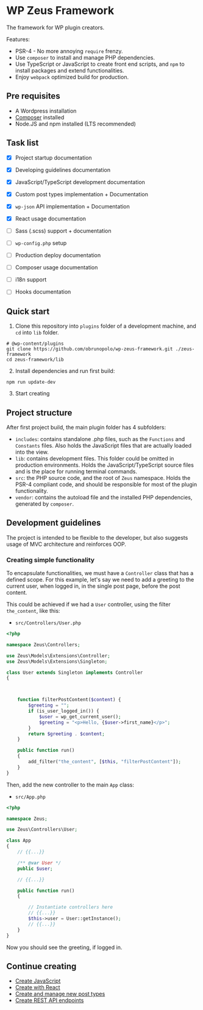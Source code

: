 
# WP Zeus Framework

The framework for WP plugin creators.

Features:

 * PSR-4 - No more annoying `require` frenzy.
 * Use `composer` to install and manage PHP dependencies.
 * Use TypeScript or JavaScript to create front end scripts, and `npm` to install packages and extend functionalities.
 * Enjoy `webpack` optimized build for production.

## Pre requisites

 - A Wordpress installation
 - [Composer](https://getcomposer.org/) installed
 - Node.JS and npm installed (LTS recommended)

## Task list

 - [x] Project startup documentation
 - [x] Developing guidelines documentation
 - [x] JavaScript/TypeScript development documentation
 - [x] Custom post types implementation + Documentation
 - [x] `wp-json` API implementation + Documentation
 - [x] React usage documentation
 - [ ] Sass (.scss) support + documentation
 - [ ] `wp-config.php` setup
 - [ ] Production deploy documentation
 - [ ] Composer usage documentation
 - [ ] i18n support
 - [ ] Hooks documentation


## Quick start

1. Clone this repository into `plugins` folder of a development machine, and `cd` into `lib` folder.

```
# @wp-content/plugins
git clone https://github.com/obrunopolo/wp-zeus-framework.git ./zeus-framework
cd zeus-framework/lib
```

2. Install dependencies and run first build:

```
npm run update-dev
```

3. Start creating

## Project structure

After first project build, the main plugin folder has 4 subfolders:

 - `includes`: contains standalone .php files, such as the `Functions` and `Constants` files. Also holds the JavaScript files that are actually loaded into the view.
 - `lib`: contains development files. This folder could be omitted in production environments. Holds the JavaScript/TypeScript source files and is the place for running terminal commands.
 - `src`: the PHP source code, and the root of `Zeus` namespace. Holds the PSR-4 compliant code, and should be responsible for most of the plugin functionality.
 - `vendor`: contains the autoload file and the installed PHP dependencies, generated by `composer`.

## Development guidelines

The project is intended to be flexible to the developer, but also suggests usage of MVC architecture and reinforces OOP.

### Creating simple functionality

To encapsulate functionalities, we must have a `Controller` class that has a defined scope. For this example, let's say we need to add a greeting to the current user, when logged in, in the single post page, before the post content.

This could be achieved if we had a `User` controller, using the filter `the_content`, like this:

 - `src/Controllers/User.php`
```php
<?php

namespace Zeus\Controllers;

use Zeus\Models\Extensions\Controller;
use Zeus\Models\Extensions\Singleton;

class User extends Singleton implements Controller
{



    function filterPostContent($content) {
        $greeting = "";
        if (is_user_logged_in()) {
            $user = wp_get_current_user();
            $greeting = "<p>Hello, {$user->first_name}</p>";
        }
        return $greeting . $content;
    }

    public function run()
    {
        add_filter("the_content", [$this, "filterPostContent"]);
    }
}
```

Then, add the new controller to the main `App` class:

 - `src/App.php`

```php
<?php

namespace Zeus;

use Zeus\Controllers\User;

class App
{
    // {{...}}

    /** @var User */
    public $user;

    // {{...}}

    public function run()
    {

        // Instantiate controllers here
        // {{...}}
        $this->user = User::getInstance();
        // {{...}}
    }
}
```

Now you should see the greeting, if logged in.

## Continue creating

 - [Create JavaScript](__docs__/js.md)
 - [Create with React](__docs__/react.md)
 - [Create and manage new post types](__docs__/post.md)
 - [Create REST API endpoints](__docs__/endpoints.md)
